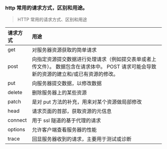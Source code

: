 ### http 常用的请求方式，区别和用途。

> HTTP 常用的请求方式、区别和用途

| 请求方式 | 用途                                                         |
| :------- | :----------------------------------------------------------- |
| get      | 对服务器资源获取的简单请求                                   |
| post     | 向指定资源提交数据进行处理请求（例如提交表单或者上传文件）。 数据包含在请求体中。 POST 请求可能会导致新的资源的建立和/或已有资源的修改。 |
| put      | 向服务器提交数据，以修改数据                                 |
| delete   | 删除服务器上的某些资源                                       |
| patch    | 是对 put 方法的补充，用来对某个资源做局部修改                |
| head     | 请求页面的首部，获取资源的元信息                             |
| connect  | 用于 ssl 隧道的基于代理的请求                                |
| options  | 允许客户端查看服务器的性能                                   |
| trace    | 回显服务器收到的请求，主要用于测试或诊断                     |

